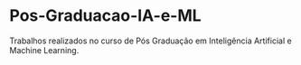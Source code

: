 # Pos-Graduacao-IA-e-ML
Trabalhos realizados no curso de Pós Graduação em Inteligência Artificial e Machine Learning.
